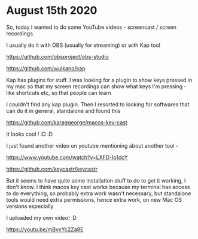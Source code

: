 # August 15th 2020

So, today I wanted to do some YouTube
videos - screencast / screen recordings.

I usually do it with OBS (usually for streaming)
or with Kap tool

https://github.com/obsproject/obs-studio

https://github.com/wulkano/kap

Kap has plugins for stuff. I was looking for a plugin
to show keys pressed in my mac so that my screen
recordings can show what keys I'm pressing - like
shortcuts etc, so that people can learn

I couldn't find any kap plugin. Then I resorted to
looking for softwares that can do it in general,
standalone and found this

https://github.com/karaggeorge/macos-key-cast

It looks cool ! :D :D

I just found another video on youtube mentioning
about another tool - 

https://www.youtube.com/watch?v=LXFD-Io1dcY

https://github.com/keycastr/keycastr

But it seems to have quite some installation stuff
to do to get it working, I don't know. I think
macos key cast works because my terminal has
access to do everything, so probably extra work
wasn't necessary, but standalone tools would
need extra permissions, hence extra work, on
new Mac OS versions especially

I uploaded my own video! :D

https://youtu.be/mBvxYc2Za8E


